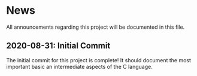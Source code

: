# News
All announcements regarding this project will be documented in this file.

## 2020-08-31: Initial Commit

The initial commit for this project is complete! It should document the most important basic an intermediate aspects of the C language.
